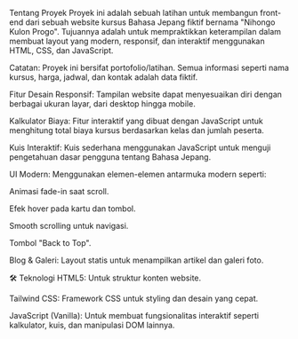 Tentang Proyek
Proyek ini adalah sebuah latihan untuk membangun front-end dari sebuah website kursus Bahasa Jepang fiktif bernama "Nihongo Kulon Progo". Tujuannya adalah untuk mempraktikkan keterampilan dalam membuat layout yang modern, responsif, dan interaktif menggunakan HTML, CSS, dan JavaScript.

Catatan: Proyek ini bersifat portofolio/latihan. Semua informasi seperti nama kursus, harga, jadwal, dan kontak adalah data fiktif.

Fitur
Desain Responsif: Tampilan website dapat menyesuaikan diri dengan berbagai ukuran layar, dari desktop hingga mobile.

Kalkulator Biaya: Fitur interaktif yang dibuat dengan JavaScript untuk menghitung total biaya kursus berdasarkan kelas dan jumlah peserta.

Kuis Interaktif: Kuis sederhana menggunakan JavaScript untuk menguji pengetahuan dasar pengguna tentang Bahasa Jepang.

UI Modern: Menggunakan elemen-elemen antarmuka modern seperti:

Animasi fade-in saat scroll.

Efek hover pada kartu dan tombol.

Smooth scrolling untuk navigasi.

Tombol "Back to Top".

Blog & Galeri: Layout statis untuk menampilkan artikel dan galeri foto.

🛠️ Teknologi
HTML5: Untuk struktur konten website.

Tailwind CSS: Framework CSS untuk styling dan desain yang cepat.

JavaScript (Vanilla): Untuk membuat fungsionalitas interaktif seperti kalkulator, kuis, dan manipulasi DOM lainnya.
